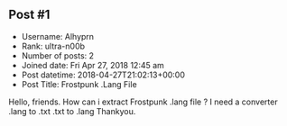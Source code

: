 ## Post #1
- Username: Alhyprn
- Rank: ultra-n00b
- Number of posts: 2
- Joined date: Fri Apr 27, 2018 12:45 am
- Post datetime: 2018-04-27T21:02:13+00:00
- Post Title: Frostpunk .Lang File

Hello, friends. How can i extract Frostpunk .lang file ?  I need a converter .lang to .txt .txt to .lang
Thankyou.
